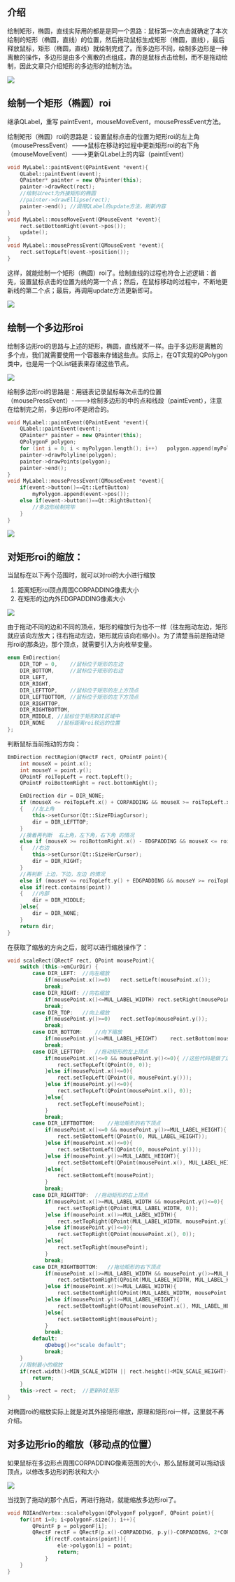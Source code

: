 ## 介绍

绘制矩形，椭圆，直线实际用的都是是同一个思路：鼠标第一次点击就确定了本次绘制的矩形（椭圆，直线）的位置，然后拖动鼠标生成矩形（椭圆，直线），最后释放鼠标，矩形（椭圆，直线）就绘制完成了。而多边形不同，绘制多边形是一种离散的操作，多边形是由多个离散的点组成，靠的是鼠标点击绘制，而不是拖动绘制，因此文章只介绍矩形的多边形的绘制方法。

![](https://github.com/H-YaoDong/MyLabel-ROI/raw/main/images/1.gif)

## 绘制一个矩形（椭圆）roi

继承QLabel，重写  paintEvent，mouseMoveEvent，mousePressEvent方法。

绘制矩形（椭圆）roi的思路是：设置鼠标点击的位置为矩形roi的左上角（mousePressEvent）--->鼠标在移动的过程中更新矩形roi的右下角（mouseMoveEvent）--->更新QLabel上的内容（paintEvent）

```c++
void MyLabel::paintEvent(QPaintEvent *event){
    QLabel::paintEvent(event);
    QPainter* painter = new QPainter(this);
    painter->drawRect(rect);
    //绘制以rect为外接矩形的椭圆
    //painter->drawEllipse(rect);
    painter->end();	//调用QLabel的update方法，刷新内容
}
void MyLabel::mouseMoveEvent(QMouseEvent *event){
    rect.setBottomRight(event->pos());
    update();
}	
void MyLabel::mousePressEvent(QMouseEvent *event){
    rect.setTopLeft(event->position());
}
```

这样，就能绘制一个矩形（椭圆）roi了。绘制直线的过程也符合上述逻辑：首先，设置鼠标点击的位置为线的第一个点；然后，在鼠标移动的过程中，不断地更新线的第二个点；最后，再调用update方法更新即可。

![](https://github.com/H-YaoDong/MyLabel-ROI/raw/main/images/4.gif)

## 绘制一个多边形roi

绘制多边形roi的思路与上述的矩形，椭圆，直线就不一样。由于多边形是离散的多个点，我们就需要使用一个容器来存储这些点。实际上，在QT实现的QPolygon类中，也是用一个QList链表来存储这些节点。

![](https://github.com/H-YaoDong/MyLabel-ROI/raw/main/images/1.png)

绘制多边形roi的思路是：用链表记录鼠标每次点击的位置（mousePressEvent）---->绘制多边形的中的点和线段（paintEvent），注意在绘制完之前，多边形roi不是闭合的。

```c++
void MyLabel::paintEvent(QPaintEvent *event){
    QLabel::paintEvent(event);
    QPainter* painter = new QPainter(this);
    QPolygonF polygon;
    for (int i = 0; i < myPolygon.length(); i++)   polygon.append(myPolygon[i]);
    painter->drawPolyline(polygon);
    painter->drawPoints(polygon);
    painter->end();
}
void MyLabel::mousePressEvent(QMouseEvent *event){
    if(event->button()==Qt::LeftButton)
        myPolygon.append(event->pos());
    else if(event->button()==Qt::RightButton){
        //多边形绘制完毕
    }
}
```

![](https://github.com/H-YaoDong/MyLabel-ROI/raw/main/images/2.gif)

## 对矩形roi的缩放：

当鼠标在以下两个范围时，就可以对roi的大小进行缩放

1. 距离矩形roi顶点周围CORPADDING像素大小
2. 在矩形的边内外EDGPADDING像素大小

![](https://github.com/H-YaoDong/MyLabel-ROI/raw/main/images/5.png)

由于拖动不同的边和不同的顶点，矩形的缩放行为也不一样（往左拖动左边，矩形就应该向左放大；往右拖动左边，矩形就应该向右缩小）。为了清楚当前是拖动矩形roi的那条边，那个顶点，就需要引入方向枚举变量。

```c++
enum EmDirection{
	DIR_TOP = 0,	//鼠标位于矩形的左边
	DIR_BOTTOM,		//鼠标位于矩形的右边
    DIR_LEFT,	
	DIR_RIGHT,
    DIR_LEFTTOP,	//鼠标位于矩形的左上方顶点
	DIR_LEFTBOTTOM,	//鼠标位于矩形的左下方顶点
    DIR_RIGHTTOP,
	DIR_RIGHTBOTTOM,
    DIR_MIDDLE, //鼠标位于矩形ROI区域中
    DIR_NONE	//鼠标距离roi较远的位置
};
```

判断鼠标当前拖动的方向：

```c++
EmDirection rectRegion(QRectF rect, QPointF point){
    int mouseX = point.x();
    int mouseY = point.y();
    QPointF roiTopLeft = rect.topLeft();
    QPointF roiBottomRight = rect.bottomRight();

    EmDirection dir = DIR_NONE;
    if (mouseX <= roiTopLeft.x() + CORPADDING && mouseX >= roiTopLeft.x() && mouseY <= roiTopLeft.y() + CORPADDING && mouseY >= roiTopLeft.y())
    {   //左上角
        this->setCursor(Qt::SizeFDiagCursor);
        dir = DIR_LEFTTOP;
    }
	//接着再判断  右上角，左下角，右下角 的情况
    else if (mouseX >= roiBottomRight.x() - EDGPADDING && mouseX <= roiBottomRight.x() && mouseY >= roiTopLeft.y() && mouseY <= roiBottomRight.y())
    {   //右边
        this->setCursor(Qt::SizeHorCursor);
        dir = DIR_RIGHT;
    }
    //再判断 上边，下边，左边 的情况
    else if (mouseY <= roiTopLeft.y() + EDGPADDING && mouseY >= roiTopLeft.y() && mouseX >= roiTopLeft.x() && mouseX <= roiBottomRight.x())
    else if(rect.contains(point))    
    {	//内部
        dir = DIR_MIDDLE;
    }else{
        dir = DIR_NONE;
    }
    return dir;
}
```

在获取了缩放的方向之后，就可以进行缩放操作了：

```c++
void scaleRect(QRectF rect, QPoint mousePoint){
    switch (this->emCurDir) {
        case DIR_LEFT:	//向左缩放
            if(mousePoint.x()>=0)   rect.setLeft(mousePoint.x());
            break;
        case DIR_RIGHT:	//向右缩放
            if(mousePoint.x()<=MUL_LABEL_WIDTH) rect.setRight(mousePoint.x());
            break;
        case DIR_TOP:	//向上缩放
            if(mousePoint.y()>=0)   rect.setTop(mousePoint.y());
            break;
        case DIR_BOTTOM:	//向下缩放
            if(mousePoint.y()<=MUL_LABEL_HEIGHT)    rect.setBottom(mousePoint.y());
            break;
        case DIR_LEFTTOP:	//拖动矩形的左上顶点
            if(mousePoint.x()<=0 && mousePoint.y()<=0){	//这些代码是做了边界处理，限制了roi只能在QLabel内
                rect.setTopLeft(QPoint(0, 0));
            }else if(mousePoint.x()<=0){
                rect.setTopLeft(QPoint(0, mousePoint.y()));
            }else if(mousePoint.y()<=0){
                rect.setTopLeft(QPoint(mousePoint.x(), 0));
            }else{
                rect.setTopLeft(mousePoint);
            }
            break;
        case DIR_LEFTBOTTOM:	//拖动矩形的右下顶点
            if(mousePoint.x()<=0 && mousePoint.y()>=MUL_LABEL_HEIGHT){
                rect.setBottomLeft(QPoint(0, MUL_LABEL_HEIGHT));
            }else if(mousePoint.x()<=0){
                rect.setBottomLeft(QPoint(0, mousePoint.y()));
            }else if(mousePoint.y()>=MUL_LABEL_HEIGHT){
                rect.setBottomLeft(QPoint(mousePoint.x(), MUL_LABEL_HEIGHT));
            }else{
                rect.setBottomLeft(mousePoint);
            }
            break;
        case DIR_RIGHTTOP:	//拖动矩形的右上顶点
            if(mousePoint.x()>=MUL_LABEL_WIDTH && mousePoint.y()<=0){
                rect.setTopRight(QPoint(MUL_LABEL_WIDTH, 0));
            }else if(mousePoint.x()>=MUL_LABEL_WIDTH){
                rect.setTopRight(QPoint(MUL_LABEL_WIDTH, mousePoint.y()));
            }else if(mousePoint.y()<=0){
                rect.setTopRight(QPoint(mousePoint.x(), 0));
            }else{
                rect.setTopRight(mousePoint);
            }
            break;
        case DIR_RIGHTBOTTOM:	//拖动矩形的右下顶点
            if(mousePoint.x()>=MUL_LABEL_WIDTH && mousePoint.y()>=MUL_LABEL_WIDTH){
                rect.setBottomRight(QPoint(MUL_LABEL_WIDTH, MUL_LABEL_HEIGHT));
            }else if(mousePoint.x()>=MUL_LABEL_WIDTH){
                rect.setBottomRight(QPoint(MUL_LABEL_WIDTH, mousePoint.y()));
            }else if(mousePoint.y()>=MUL_LABEL_HEIGHT){
                rect.setBottomRight(QPoint(mousePoint.x(), MUL_LABEL_HEIGHT));
            }else{
                rect.setBottomRight(mousePoint);
            }
            break;
        default:
            qDebug()<<"scale default";
            break;
    }
    //限制最小的缩放
    if(rect.width()<MIN_SCALE_WIDTH || rect.height()<MIN_SCALE_HEIGHT){
        return;
    }
    this->rect = rect;  //更新ROI矩形
}

```

对椭圆roi的缩放实际上就是对其外接矩形缩放，原理和矩形roi一样，这里就不再介绍。

## 对多边形rio的缩放（移动点的位置）

如果鼠标在多边形点周围CORPADDING像素范围的大小，那么鼠标就可以拖动该顶点，以修改多边形的形状和大小

![](https://github.com/H-YaoDong/MyLabel-ROI/raw/main/images/3.png)

当找到了拖动的那个点后，再进行拖动，就能缩放多边形roi了。

```c++
void ROIAndVertex::scalePolygon(QPolygonF polygonF, QPoint point){
    for(int i=0; i<polygonF.size(); i++){
        QPointF p = polygonF[i];
        QRectF rectF = QRectF(p.x()-CORPADDING, p.y()-CORPADDING, 2*CORPADDING, 2*CORPADDING);
            if(rectF.contains(point)){
                ele->polygon[i] = point;
                return;
            }
    }
}
```

